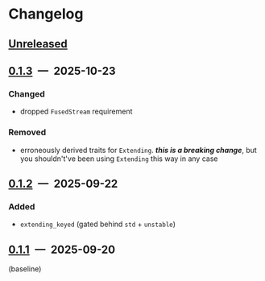 # Changelog

## [Unreleased]

## [0.1.3] — 2025-10-23

### Changed

- dropped `FusedStream` requirement

### Removed

- erroneously derived traits for `Extending`. ***this is a breaking change***, but you shouldn't've
  been using `Extending` this way in any case

## [0.1.2] — 2025-09-22

### Added

- `extending_keyed` (gated behind `std` + `unstable`)

## [0.1.1] — 2025-09-20

(baseline)

[unreleased]: https://github.com/parrrate/ruchei/compare/ruchei-extend/0.1.3...HEAD
[0.1.3]: https://github.com/parrrate/ruchei/compare/ruchei-extend/0.1.2...ruchei-extend/0.1.3
[0.1.2]: https://github.com/parrrate/ruchei/compare/ruchei-extend/0.1.1...ruchei-extend/0.1.2
[0.1.1]: https://github.com/parrrate/ruchei/releases/tag/ruchei-extend/0.1.1
